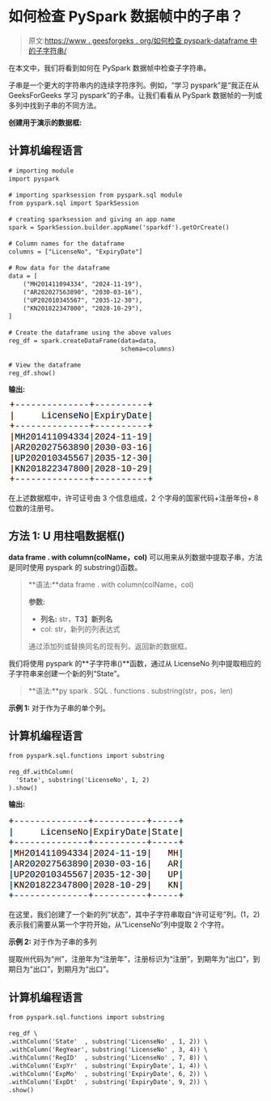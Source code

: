 # 如何检查 PySpark 数据帧中的子串？

> 原文:[https://www . geesforgeks . org/如何检查 pyspark-dataframe 中的子字符串/](https://www.geeksforgeeks.org/how-to-check-for-a-substring-in-a-pyspark-dataframe/)

在本文中，我们将看到如何在 PySpark 数据帧中检查子字符串。

子串是一个更大的字符串内的连续字符序列。例如，“学习 pyspark”是“我正在从 GeeksForGeeks 学习 pyspark”的子串。让我们看看从 PySpark 数据帧的一列或多列中找到子串的不同方法。

**创建用于演示的数据框:**

## 计算机编程语言

```
# importing module
import pyspark

# importing sparksession from pyspark.sql module
from pyspark.sql import SparkSession

# creating sparksession and giving an app name
spark = SparkSession.builder.appName('sparkdf').getOrCreate()

# Column names for the dataframe
columns = ["LicenseNo", "ExpiryDate"]

# Row data for the dataframe
data = [
    ("MH201411094334", "2024-11-19"),
    ("AR202027563890", "2030-03-16"),
    ("UP202010345567", "2035-12-30"),
    ("KN201822347800", "2028-10-29"),
]

# Create the dataframe using the above values
reg_df = spark.createDataFrame(data=data,
                               schema=columns)

# View the dataframe
reg_df.show()
```

**输出:**

![](img/bb51850b5c20774c1d2c327ccf5b6165.png)

在上述数据框中，许可证号由 3 个信息组成，2 个字母的国家代码+注册年份+ 8 位数的注册号。

## **方法 1: U** 用柱唱数据框()

**data frame . with column(colName，col)** 可以用来从列数据中提取子串，方法是同时使用 pyspark 的 substring()函数。

> **语法:**data frame . with column(colName，col)
> 
> **参数:**
> 
> *   **列名:** str，**T3】新列名**
> *   col: str，新列的列表达式
> 
> 通过添加列或替换同名的现有列，返回新的数据框。

我们将使用 pyspark 的**子字符串()**函数，通过从 LicenseNo 列中提取相应的子字符串来创建一个新的列“State”。

> **语法:**py spark . SQL . functions . substring(str，pos，len)

**示例 1:** 对于作为子串的单个列。

## 计算机编程语言

```
from pyspark.sql.functions import substring

reg_df.withColumn(
  'State', substring('LicenseNo', 1, 2)
).show()
```

**输出:**

![](img/8402c3fb9e7eabd28dc88618c3a97644.png)

在这里，我们创建了一个新的列“状态”，其中子字符串取自“许可证号”列。(1，2)表示我们需要从第一个字符开始，从“LicenseNo”列中提取 2 个字符。

**示例 2:** 对于作为子串的多列

提取州代码为“州”，注册年为“注册年”，注册标识为“注册”，到期年为“出口”，到期日为“出口”，到期月为“出口”。

## 计算机编程语言

```
from pyspark.sql.functions import substring

reg_df \
.withColumn('State'  , substring('LicenseNo' , 1, 2)) \
.withColumn('RegYear', substring('LicenseNo' , 3, 4)) \
.withColumn('RegID'  , substring('LicenseNo' , 7, 8)) \
.withColumn('ExpYr'  , substring('ExpiryDate', 1, 4)) \
.withColumn('ExpMo'  , substring('ExpiryDate', 6, 2)) \
.withColumn('ExpDt'  , substring('ExpiryDate', 9, 2)) \
.show()
```